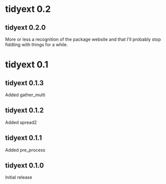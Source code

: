 # tidyext  0.2

## tidyext 0.2.0

More or less a recognition of the package website and that I'll probably stop fiddling with things for a while.


# tidyext  0.1

## tidyext 0.1.3

Added gather_multi

## tidyext 0.1.2 

Added spread2

## tidyext 0.1.1 

Added pre_process

## tidyext 0.1.0 

Initial release

